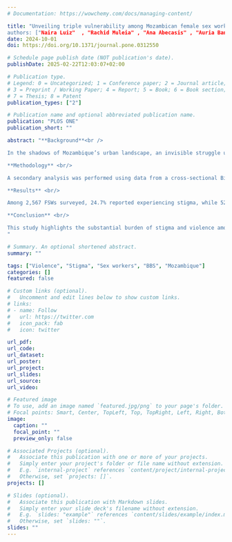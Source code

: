 ```yaml
---
# Documentation: https://wowchemy.com/docs/managing-content/

title: "Unveiling triple vulnerability among Mozambican female sex workers—Stigma, physical violence and sexual violence
authors: ["Naira Luiz"  , "Rachid Muleia" , "Ana Abecasis" , "Auria Banze" , "Denise Langa" , "Cynthia Semá Baltazar"]
date: 2024-10-01
doi: https://doi.org/10.1371/journal.pone.0312550

# Schedule page publish date (NOT publication's date).
publishDate: 2025-02-22T12:03:07+02:00

# Publication type.
# Legend: 0 = Uncategorized; 1 = Conference paper; 2 = Journal article;
# 3 = Preprint / Working Paper; 4 = Report; 5 = Book; 6 = Book section;
# 7 = Thesis; 8 = Patent
publication_types: ["2"]

# Publication name and optional abbreviated publication name.
publication: "PLOS ONE"
publication_short: ""

abstract: "**Background**<br />

In the shadows of Mozambique’s urban landscape, an invisible struggle unfolds among its most vulnerable: Female Sex Workers (FSWSs). FSWs bear a disproportionate burden of violence as a consequence of the stigma surrounding their profession, as both stigma and violence create significant barriers to the progress of HIV elimination within this group by limiting their access to prevention and treatment services, discourages them from seeking help, while violence itself increases vulnerability to HIV. This study examines the patterns of stigma, physical and sexual violence, and HIV among FSWs <br />

**Methodology** <br/>

A secondary analysis was performed using data from a cross-sectional Bio-Behavioral Survey (BBS) conducted among FSW ≥15 and old, implemented between 2019–2020 in five urban areas. Respondent-driven sampling (RDS) was utilized to recruit participants. Aggregate weighted estimates were calculated for self-reported stigma, physical, and sexual violence. Associations between variables were assessed using chi-squared tests, and multivariate logistic regression was employed to identify factors associated with stigma, physical violence, and sexual violence. <br/>

**Results** <br/>

Among 2,567 FSWs surveyed, 24.7% reported experiencing stigma, while 52.3% and 37.9% reported physical and sexual violence, respectively, in the six months preceding the survey. The likelihood of experiencing stigma was over six times higher for FSWs who engaged with more than 7 clients (AOR = 6.1; p <0.001). Drug use was associated with a twofold increase in the odds of physical violence (AOR = 2.3; p <0.001) and a nearly threefold increase in the odds of sexual violence (AOR = 2.7; p <0.001). HIV-positive FSWs were at increased risk for both physical violence (AOR = 1.2; p = 0.006) and sexual violence (AOR = 1.2; p = 0.031). <br/>

**Conclusion** <br/>

This study highlights the substantial burden of stigma and violence among FSWs in Mozambique’s urban areas. The findings underscore the urgent need for targeted interventions to reduce stigma, prevent violence, and protect the rights of FSWs. Addressing these issues is essential for achieving the goals of HIV prevention and treatment in this vulnerable population.
"

# Summary. An optional shortened abstract.
summary: ""

tags: ["Violence", "Stigma", "Sex workers", "BBS", "Mozambique"]
categories: []
featured: false

# Custom links (optional).
#   Uncomment and edit lines below to show custom links.
# links:
# - name: Follow
#   url: https://twitter.com
#   icon_pack: fab
#   icon: twitter

url_pdf:
url_code:
url_dataset:
url_poster:
url_project:
url_slides:
url_source:
url_video:

# Featured image
# To use, add an image named `featured.jpg/png` to your page's folder. 
# Focal points: Smart, Center, TopLeft, Top, TopRight, Left, Right, BottomLeft, Bottom, BottomRight.
image:
  caption: ""
  focal_point: ""
  preview_only: false

# Associated Projects (optional).
#   Associate this publication with one or more of your projects.
#   Simply enter your project's folder or file name without extension.
#   E.g. `internal-project` references `content/project/internal-project/index.md`.
#   Otherwise, set `projects: []`.
projects: []

# Slides (optional).
#   Associate this publication with Markdown slides.
#   Simply enter your slide deck's filename without extension.
#   E.g. `slides: "example"` references `content/slides/example/index.md`.
#   Otherwise, set `slides: ""`.
slides: ""
---
```

